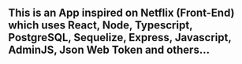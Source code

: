 ## This is an App inspired on Netflix (Front-End) which uses React, Node, Typescript, PostgreSQL, Sequelize, Express, Javascript, AdminJS, Json Web Token and others...
